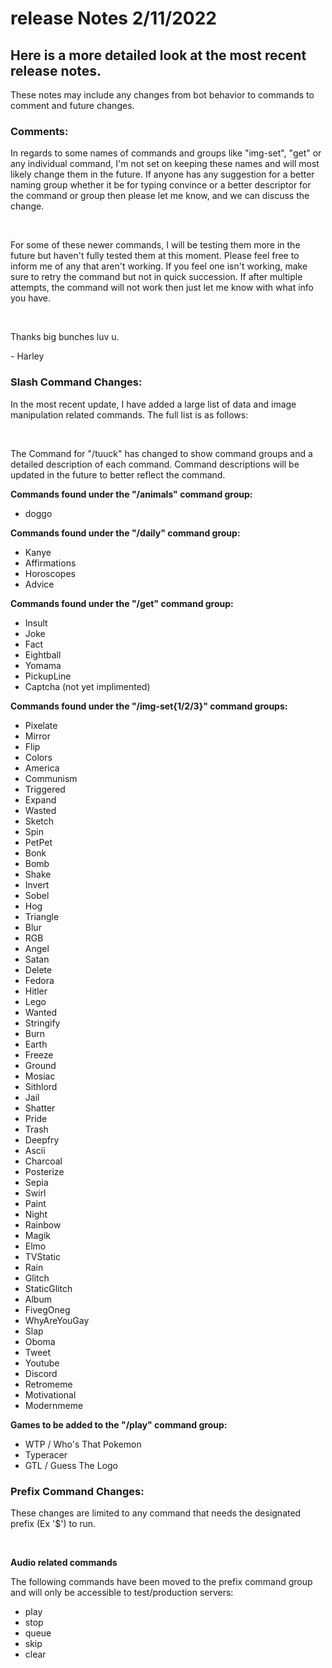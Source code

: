 # release Notes 2/11/2022

<h2> Here is a more detailed look at the most recent release notes.</h2>
These notes may include any changes from bot behavior to commands to comment and future changes.


<h3> Comments: </h3>
In regards to some names of commands and groups like "img-set", "get" or any individual command, I'm not set on keeping these names and will most likely change them in the future. If anyone has any suggestion for a better naming group whether it be for typing convince or a better descriptor for the command or group then please let me know, and we can discuss the change.

&nbsp;

For some of these newer commands, I will be testing them more in the future but haven't fully tested them at this moment. Please feel free to inform me of any that aren't working. If you feel one
isn't working, make sure to retry the command but not in quick succession. If after multiple attempts, the command will not work then just let me know with what info you have.

&nbsp;

Thanks big bunches luv u.

\- Harley

<h3> Slash Command Changes: </h3>
In the most recent update, I have added a large list of data and image manipulation related commands. The full list is as follows:

&nbsp;

The Command for "/tuuck" has changed to show command groups and a detailed description of each command. Command descriptions will be updated in the future to better reflect the command.

**Commands found under the "/animals" command group:**

* doggo

**Commands found under the "/daily" command group:**

* Kanye
* Affirmations
* Horoscopes
* Advice

**Commands found under the "/get" command group:**

* Insult
* Joke
* Fact
* Eightball
* Yomama
* PickupLine
* Captcha (not yet implimented)

**Commands found under the "/img-set{1/2/3}" command groups:**

* Pixelate
* Mirror
* Flip
* Colors
* America
* Communism
* Triggered
* Expand
* Wasted
* Sketch
* Spin
* PetPet
* Bonk
* Bomb
* Shake
* Invert
* Sobel
* Hog
* Triangle
* Blur
* RGB
* Angel
* Satan
* Delete
* Fedora
* Hitler
* Lego
* Wanted
* Stringify
* Burn
* Earth
* Freeze
* Ground
* Mosiac
* Sithlord
* Jail
* Shatter
* Pride
* Trash
* Deepfry
* Ascii
* Charcoal
* Posterize
* Sepia
* Swirl
* Paint
* Night
* Rainbow
* Magik
* Elmo
* TVStatic
* Rain
* Glitch
* StaticGlitch
* Album
* FivegOneg
* WhyAreYouGay
* Slap
* Oboma
* Tweet
* Youtube
* Discord
* Retromeme
* Motivational
* Modernmeme

**Games to be added to the "/play" command group:**

* WTP / Who's That Pokemon
* Typeracer
* GTL / Guess The Logo

<h3> Prefix Command Changes: </h3>
These changes are limited to any command that needs the designated prefix (Ex '$') to run.

&nbsp;

**Audio related commands**

The following commands have been moved to the prefix command group and will only be accessible to test/production servers:

* play
* stop
* queue
* skip
* clear